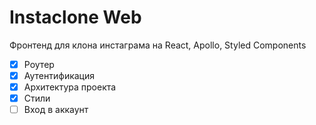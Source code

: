 # Instaclone Web

Фронтенд для клона инстаграма на React, Apollo, Styled Components

- [x] Роутер
- [x] Аутентификация
- [x] Архитектура проекта
- [x] Стили
- [ ] Вход в аккаунт
